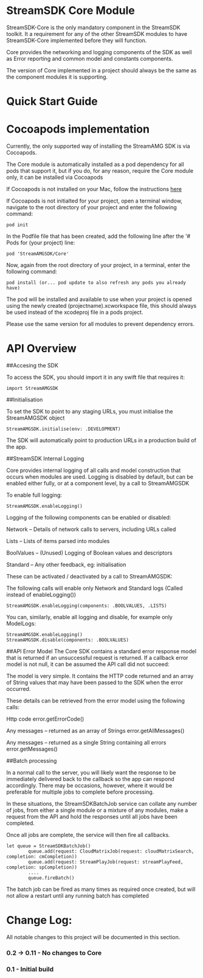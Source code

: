 
StreamSDK Core Module
=====================
StreamSDK-Core is the only mandatory component in the StreamSDK toolkit. It a requirement for any of the other StreamSDK modules to have StreamSDK-Core implemented before they will function.

Core provides the networking and logging components of the SDK as well as Error reporting and common model and constants components.

The version of Core implemented in a project should always be the same as the component modules it is supporting.

Quick Start Guide
======

Cocoapods implementation
=====

Currently, the only supported way of installing the StreamAMG SDK is via Cocoapods.

The Core module is automatically installed as a pod dependency for all pods that support it, but if you do, for any reason, require the Core module only, it can be installed via Cocoapods

If Cocoapods is not installed on your Mac, follow the instructions [here](https://guides.cocoapods.org/using/getting-started.html)

If Cocoapods is not initialted for your project, open a terminal window, navigate to the root directory of your project and enter the following command:

```
pod init
```

In the Podfile file that has been created, add the following line after the '# Pods for (your project) line:

```
pod 'StreamAMGSDK/Core'
```

Now, again from the root directory of your project, in a terminal, enter the following command:

```
pod install (or... pod update to also refresh any pods you already have)
```

The pod will be installed and available to use when your project is opened using the newly created (projectname).xcworkspace file, this should always be used instead of the xcodeproj file in a pods project.

Please use the same version for all modules to prevent dependency errors.

API Overview
============

##Accesing the SDK

To access the SDK, you should import it in any swift file that requires it:

```
import StreamAMGSDK
```

##Initialisation

To set the SDK to point to any staging URLs, you must initialise the StreamAMGSDK object

```
StreamAMGSDK.initialise(env: .DEVELOPMENT)
```

The SDK will automatically point to production URLs in a production build of the app.


##StreamSDK Internal Logging

Core provides internal logging of all calls and model construction that occurs when modules are used. Logging is disabled by default, but can be enabled either fully, or at a component level, by a call to StreamAMGSDK

To enable full logging:

```
StreamAMGSDK.enableLogging()
```
Logging of the following components can be enabled or disabled:

Network – Details of network calls to servers, including URLs called

Lists – Lists of items parsed into modules

BoolValues – (Unused) Logging of Boolean values and descriptors

Standard – Any other feedback, eg: initialisation

These can be activated / deactivated by a call to StreamAMGSDK:

The following calls will enable only Network and Standard logs (Called instead of enableLogging())

```
StreamAMGSDK.enableLogging(components: .BOOLVALUES, .LISTS)
```
You can, similarly, enable all logging and disable, for example only ModelLogs:


```
StreamAMGSDK.enableLogging()
StreamAMGSDK.disable(components: .BOOLVALUES)
```

##API Error Model
The Core SDK contains a standard error response model that is returned if an unsuccessful request is returned. If a callback error model is not null, it can be assumed the API call did not succeed:

The model is very simple. It contains the HTTP code returned and an array of String values that may have been passed to the SDK when the error occurred.

These details can be retrieved from the error model using the following calls:

Http code
error.getErrorCode()

Any messages – returned as an array of Strings
error.getAllMessages()

Any messages – returned as a single String containing all errors
error.getMessages()

##Batch processing

In a normal call to the server, you will likely want the response to be immediately delivered back to the callback so the app can respond accordingly. There may be occasions, however, where it would be preferable for multiple jobs to complete before processing.

In these situations, the StreamSDKBatchJob service can collate any number of jobs, from either a single module or a mixture of any modules, make a request from the API and hold the responses until all jobs have been completed.

Once all jobs are complete, the service will then fire all callbacks.

```
let queue = StreamSDKBatchJob()
        queue.add(request: CloudMatrixJob(request: cloudMatrixSearch, completion: cmCompletion))
        queue.add(request: StreamPlayJob(request: streamPlayFeed, completion: spCompletion))
        ....
        queue.fireBatch()
```

The batch job can be fired as many times as required once created, but will not allow a restart until any running batch has completed


Change Log:
===========

All notable changes to this project will be documented in this section.

### 0.2 -> 0.11 - No changes to Core

### 0.1 - Initial build
